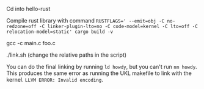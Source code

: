 Cd into hello-rust

Compile rust library with command
`RUSTFLAGS=' --emit=obj -C no-redzone=off -C linker-plugin-lto=no -C code-model=kernel -C lto=off -C relocation-model=static' cargo build -v`


gcc -c main.c foo.c

./link.sh (change the relative paths in the script)

You can do the final linking by running `ld howdy`, but you can't run `nm howdy`. This produces the same error as running the UKL makefile to link with the kernel. `LLVM ERROR: Invalid encoding`.


